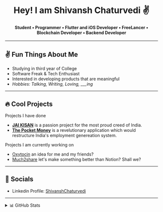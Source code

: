  <h1 align="center"> Hey! I am Shivansh Chaturvedi ✌️</h1>
 <h4 align="center"> Student • Programmer • Flutter and iOS Developer • FreeLancer  • Blockchain Developer • Backend Developer</h4>
 
 ---
 ## ✌️ Fun Things About Me
 
  - Studying in third year of College
  - Software Freak & Tech Enthusiast
  - Interested in developing products that are meaningful
  - *Hobbies: Talking, Writing, Loving, ___ing*
---
## 🔥 Cool Projects 
 Projects I have done
  - [**JAI KISAN**](https://github.com/Shivansh722/Jai_Kisan) is a passion project for the most proud creed of India.
  - [**The Pocket Money**](https://github.com/Shivansh722/the_pocket_money/tree/master) is a revelutionary application which would restructure India's employment genereation system.

    
Projects I am currently working on
 -  [Oxytocin](https://github.com/Shivansh722/Oxytocin) an idea for me and my friends?
 -  [Much2share](https://github.com/Shivansh722/much2share) let's make something better than Notion? Shall we?

--- 
## 🔗 Socials 

- Linkedin Profile: [ShivanshChaturvedi](https://www.linkedin.com/in/maishivansh/)


---
<details>
<summary> 📊 GitHub Stats </summary> 
  
![](https://github-readme-streak-stats.herokuapp.com/?user=Shivansh722&theme=dark&hide_border=false)

---

## 💻 Tech Stack

![LINUX](https://img.shields.io/badge/Linux-FCC624?style=for-the-badge&logo=linux&logoColor=black)
![TypeScript](https://img.shields.io/badge/typescript-%23007ACC.svg?style=for-the-badge&logo=typescript&logoColor=white) 
![Nest.js](https://img.shields.io/badge/Nest.js-%23404d59.svg?style=for-the-badge&logo=nestjs&logoColor=%2361DAFB) 
![Express.js](https://img.shields.io/badge/express.js-%23404d59.svg?style=for-the-badge&logo=express) 
![Javascript](https://img.shields.io/badge/Javascript-%23007ACC.svg?style=for-the-badge&logo=Javascript&logoColor=white) 
![Python](https://img.shields.io/badge/python-3670A0?style=for-the-badge&logo=python&logoColor=ffdd54) 
![C++](https://img.shields.io/badge/c++-%2300599C.svg?style=for-the-badge&logo=c%2B%2B&logoColor=white) 
![C](https://img.shields.io/badge/c-%2300599C.svg?style=for-the-badge&logo=c&logoColor=white) 
![Markdown](https://img.shields.io/badge/markdown-%23000000.svg?style=for-the-badge&logo=markdown&logoColor=white)
![MongoDB](https://img.shields.io/badge/MongoDB-%234ea94b.svg?style=for-the-badge&logo=mongodb&logoColor=white) 
![Postgres](https://img.shields.io/badge/postgres-%23316192.svg?style=for-the-badge&logo=postgresql&logoColor=white) 
![AWS](https://img.shields.io/badge/AWS-%23FF9900.svg?style=for-the-badge&logo=amazon-aws&logoColor=white) 
![Gimp Gnu Image Manipulation Program](https://img.shields.io/badge/Gimp-657D8B?style=for-the-badge&logo=gimp&logoColor=FFFFFF)

---
![Profile views](https://komarev.com/ghpvc/?username=Shivansh722&label=Profile+Views&color=green) 
